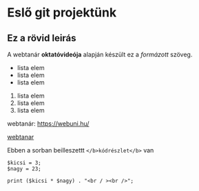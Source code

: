 # Eslő git projektünk
## Ez a rövid leirás

A webtanár **oktatóvideója** alapján készült ez a *formázott* szöveg.

- lista elem
- lista elem
- lista elem

1. lista elem
2. lista elem
3. lista elem

webtanár: https://webuni.hu/

[webtanar](https://webuni.hu)

Ebben a sorban beilleszettt `</b>kódrészlet</b>` van 

```
$kicsi = 3;
$nagy = 23;

print ($kicsi * $nagy) . "<br / ><br />";

```

